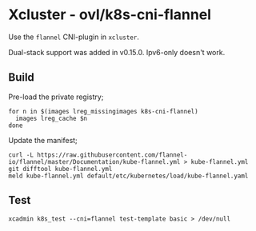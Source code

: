 # Xcluster - ovl/k8s-cni-flannel

Use the `flannel` CNI-plugin in `xcluster`.

Dual-stack support was added in v0.15.0. Ipv6-only doesn't work.

## Build

Pre-load the private registry;
```
for n in $(images lreg_missingimages k8s-cni-flannel)
  images lreg_cache $n
done
```

Update the manifest;
```
curl -L https://raw.githubusercontent.com/flannel-io/flannel/master/Documentation/kube-flannel.yml > kube-flannel.yml
git difftool kube-flannel.yml
meld kube-flannel.yml default/etc/kubernetes/load/kube-flannel.yaml
```

## Test

```
xcadmin k8s_test --cni=flannel test-template basic > /dev/null
```
